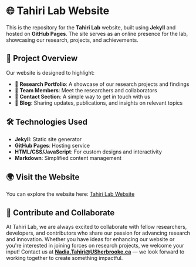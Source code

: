 # 🌐 Tahiri Lab Website

This is the repository for the **Tahiri Lab** website, built using **Jekyll** and hosted on **GitHub Pages**. The site serves as an online presence for the lab, showcasing our research, projects, and achievements.

## 🚀 Project Overview

Our website is designed to highlight:

- 💼 **Research Portfolio**: A showcase of our research projects and findings
- 📄 **Team Members**: Meet the researchers and collaborators
- 📧 **Contact Section**: A simple way to get in touch with us
- 📝 **Blog**: Sharing updates, publications, and insights on relevant topics


## 🛠️ Technologies Used

- **Jekyll**: Static site generator
- **GitHub Pages**: Hosting service
- **HTML/CSS/JavaScript**: For custom designs and interactivity
- **Markdown**: Simplified content management

## 🌍 Visit the Website

You can explore the website here: [Tahiri Lab Website](https://tahirinadia.github.io/)

## 🤝 Contribute and Collaborate

At Tahiri Lab, we are always excited to collaborate with fellow researchers, developers, and contributors who share our passion for advancing research and innovation. Whether you have ideas for enhancing our website or you're interested in joining forces on research projects, we welcome your input! Contact us at **Nadia.Tahiri@USherbrooke.ca** — we look forward to working together to create something impactful.
